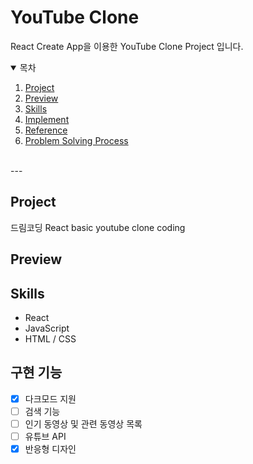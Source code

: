 # YouTube Clone

React Create App을 이용한 YouTube Clone Project 입니다.</br>

<details open="open">
  <summary>목차</summary>
  <ol>
    <li><a href="#project">Project</a></li>
    <li><a href="#preview">Preview</a></li>
    <li><a href="#skills">Skills</a></li>
    <li><a href="#implement">Implement</a></li>
    <li><a href="#reference">Reference</a></li>
    <li><a href="#problem-solving-process">Problem Solving Process</a></li>
  </ol>
</details>
</br>
---

</br>

## Project

드림코딩 React basic youtube clone coding</br>

## Preview

## Skills

- React
- JavaScript
- HTML / CSS

## 구현 기능

- [x] 다크모드 지원
- [ ] 검색 기능
- [ ] 인기 동영상 및 관련 동영상 목록
- [ ] 유튜브 API
- [x] 반응형 디자인
